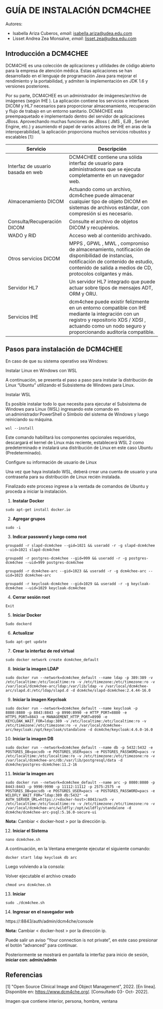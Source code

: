 
# GUÍA DE INSTALACIÓN DCM4CHEE

Autores: 
* Isabella Ariza Cuberos, *email*: isabella.ariza@udea.edu.com
* Lisset Andrea Zea Monsalve, *email*: lisset.zea@udea.edu.com

## Introducción a DCM4CHEE

DCM4CHE es una colección de aplicaciones y utilidades de código abierto para la empresa de atención médica. Estas aplicaciones se han desarrollado en el lenguaje de programación Java para mejorar el rendimiento y la portabilidad, y admiten la implementación en JDK 1.6 y versiones posteriores.

Por su parte, DCM4CHEE es un administrador de imágenes/archivo de imágenes (según IHE ). La aplicación contiene los servicios e interfaces DICOM y HL7 necesarios para proporcionar almacenamiento, recuperación y flujo de trabajo en un entorno sanitario. DCM4CHEE está preempaquetado e implementado dentro del servidor de aplicaciones JBoss. Aprovechando muchas funciones de JBoss ( JMS , EJB , Servlet Engine, etc.) y asumiendo el papel de varios actores de IHE en aras de la interoperabilidad, la aplicación proporciona muchos servicios robustos y escalables [1]:

|Servicio|Descripción|
|--------|--------|
|Interfaz de usuario basada en web|DCM4CHEE contiene una sólida interfaz de usuario para administradores que se ejecuta completamente en un navegador web.|
|Almacenamiento DICOM|Actuando como un archivo, dcm4chee puede almacenar cualquier tipo de objeto DICOM en sistemas de archivos estándar, con compresión si es necesario.|
|Consulta/Recuperación DICOM|Consulte el archivo de objetos DICOM y recupérelos.|
|WADO y RID|Acceso web al contenido archivado.|
|Otros servicios DICOM|MPPS , GPWL , MWL , compromiso de almacenamiento, notificación de disponibilidad de instancias, notificación de contenido de estudio, contenido de salida a medios de CD, protocolos colgantes y más.|
|Servidor HL7|Un servidor HL7 integrado que puede actuar sobre tipos de mensajes ADT, ORM y ORU.|
|Servicios IHE|dcm4chee puede existir felizmente en un entorno compatible con IHE mediante la integración con un registro y repositorio XDS / XDSI , actuando como un nodo seguro y proporcionando auditoría compatible.|

## Pasos para instalación de DCM4CHEE

En caso de que su sistema operativo sea Windows: 

Instalar Linux en Windows con WSL 

A continuación, se presenta el paso a paso para instalar la distribución de Linux “Ubuntu” utilizando el Subsistema de Windows para Linux. 

Instalar WSL 

Es posible instalar todo lo que necesita para ejecutar el Subsistema de Windows para Linux (WSL) ingresando este comando en un administrador PowerShell o Símbolo del sistema de Windows y luego reiniciando su máquina. 
```
wsl --install 
```

Este comando habilitará los componentes opcionales requeridos, descargará el kernel de Linux más reciente, establecerá WSL 2 como predeterminado e instalará una distribución de Linux en este caso Ubuntu (Predeterminado).

Configure su información de usuario de Linux 

Una vez que haya instalado WSL, deberá crear una cuenta de usuario y una contraseña para su distribución de Linux recién instalada. 

Finalizado este proceso ingrese a la ventada de comandos de Ubuntu y proceda a iniciar la instalación. 

1. **Instalar Docker** 

```
sudo apt-get install docker.io 
```
2. **Agregar grupos** 
```
sudo -i 
```
3. **Indicar password y luego como root**

```
groupadd -r slapd-dcm4chee --gid=1021 && useradd -r -g slapd-dcm4chee --uid=1021 slapd-dcm4chee 

groupadd -r postgres-dcm4chee --gid=999 && useradd -r -g postgres-dcm4chee --uid=999 postgres-dcm4chee 

groupadd -r dcm4chee-arc --gid=1023 && useradd -r -g dcm4chee-arc --uid=1023 dcm4chee-arc 

groupadd -r keycloak-dcm4chee --gid=1029 && useradd -r -g keycloak-dcm4chee --uid=1029 keycloak-dcm4chee  
```
4. **Cerrar sesión root**
```
Exit 
```

5. **Iniciar Docker**
```
Sudo dockerd 
```
 
6. **Actualizar**
```
Sudo apt-get update 
```
7. **Crear la interfaz de red virtual**
```
sudo docker network create dcm4chee_default 
```
8. **Iniciar la imagen LDAP**
```
sudo docker run --network=dcm4chee_default --name ldap -p 389:389 -v /etc/localtime:/etc/localtime:ro -v /etc/timezone:/etc/timezone:ro -v /var/local/dcm4chee-arc/ldap:/var/lib/ldap -v /var/local/dcm4chee-arc/slapd.d:/etc/ldap/slapd.d -d dcm4che/slapd-dcm4chee:2.4.44-16.0 
```

9. **Iniciar la imagen Keycloak**
```
sudo docker run --network=dcm4chee_default --name keycloak -p 8880:8880 -p 8843:8843 -p 8990:8990 -e HTTP_PORT=8880 -e HTTPS_PORT=8843 -e MANAGEMENT_HTTP_PORT=8990 -e KEYCLOAK_WAIT_FOR=ldap:389 -v /etc/localtime:/etc/localtime:ro -v /etc/timezone:/etc/timezone:ro -v /var/local/dcm4chee-arc/keycloak:/opt/keycloak/standalone -d dcm4che/keycloak:4.6.0-16.0 
```
10. **Iniciar la imagen DB** 
```
sudo docker run --network=dcm4chee_default --name db -p 5432:5432 -e POSTGRES_DB=pacsdb -e POSTGRES_USER=pacs -e POSTGRES_PASSWORD=pacs -v /etc/localtime:/etc/localtime:ro -v /etc/timezone:/etc/timezone:ro -v /var/local/dcm4chee-arc/db:/var/lib/postgresql/data -d dcm4che/postgres-dcm4chee:11.2-16 
```
11. **Iniciar la imagen arc**
```
sudo docker run --network=dcm4chee_default --name arc -p 8080:8080 -p 8443:8443 -p 9990:9990 -p 11112:11112 -p 2575:2575 -e POSTGRES_DB=pacsdb -e POSTGRES_USER=pacs -e POSTGRES_PASSWORD=pacs -e WILDFLY_WAIT_FOR="ldap:389 db:5432" -e AUTH_SERVER_URL=https://<docker-host>:8843/auth -v /etc/localtime:/etc/localtime:ro -v /etc/timezone:/etc/timezone:ro -v /var/local/dcm4chee-arc/wildfly:/opt/wildfly/standalone -d dcm4che/dcm4chee-arc-psql:5.16.0-secure-ui 
```

**Nota:** Cambiar < docker-host > por la dirección ip. 

12. **Iniciar el Sistema**
```
nano dcm4chee.sh 
```
 
A continuación, en la Ventana emergente ejecutar el siguiente comando:  
```
docker start ldap keycloak db arc 
```

Luego volviendo a la consola: 

Volver ejecutable el archivo creado 
```
chmod u+x dcm4chee.sh 
```

13. **Iniciar**
```
sudo ./dcm4chee.sh 
```
 
14. **Ingresar en el navegador web**

https://<docker-host>:8843/auth/admin/dcm4che/console

**Nota:** Cambiar < docker-host > por la dirección ip. 

Puede salir un aviso “Your connection is not private”, en este caso presionar el botón “advanced” para continuar. 

Posteriormente se mostrará en pantalla la interfaz para inicio de sesión, **iniciar con: admin/admin**
 

## Referencias

[1] "Open Source Clinical Image and Object Management", 2022. [En línea]. Disponible en:
https://www.dcm4che.org/. [Consultado 03- Oct- 2022].

Imagen que contiene interior, persona, hombre, ventana


